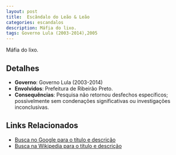 ```yaml
---
layout: post
title:  Escândalo do Leão & Leão
categories: escandalos
description: Máfia do lixo.
tags: Governo Lula (2003-2014),2005
---
```


Máfia do lixo.

## Detalhes
- **Governo**: Governo Lula (2003-2014)
- **Envolvidos**: Prefeitura de Ribeirão Preto.
- **Consequências**: Pesquisa não retornou desfechos específicos; possivelmente sem condenações significativas ou investigações inconclusivas.

## Links Relacionados
- [Busca no Google para o título e descrição](https://www.google.com/search?q=Esc%C3%A2ndalo%20do%20Le%C3%A3o%20%26%20Le%C3%A3o%20M%C3%A1fia%20do%20lixo.%20Governo%20Lula%20%282003-2014%29)
- [Busca na Wikipedia para o título e descrição](https://en.wikipedia.org/w/index.php?search=Esc%C3%A2ndalo%20do%20Le%C3%A3o%20%26%20Le%C3%A3o%20M%C3%A1fia%20do%20lixo.%20Governo%20Lula%20%282003-2014%29)
